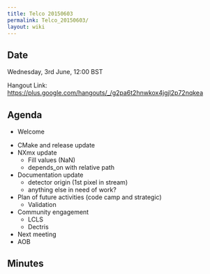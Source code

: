 ```yaml
---
title: Telco 20150603
permalink: Telco_20150603/
layout: wiki
---
```


Date
----

Wednesday, 3rd June, 12:00 BST

Hangout Link:
<https://plus.google.com/hangouts/_/g2pa6t2hnwkox4jgjl2p72nqkea>

Agenda
------

-   Welcome

<!-- -->

-   CMake and release update
-   NXmx update
    -   Fill values (NaN)
    -   depends\_on with relative path
-   Documentation update
    -   detector origin (1st pixel in stream)
    -   anything else in need of work?
-   Plan of future activities (code camp and strategic)
    -   Validation
-   Community engagement
    -   LCLS
    -   Dectris
-   Next meeting
-   AOB

Minutes
-------
